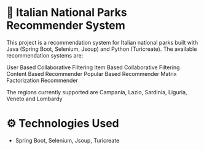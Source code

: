 # :movie_camera: Italian National Parks Recommender System

This project is a recommendation system for Italian national parks built with Java (Spring Boot, Selenium, Jsoup) and Python (Turicreate). The available recommendation systems are:

User Based Collaborative Filtering
Item Based Collaborative Filtering
Content Based Recommender
Popular Based Recommender
Matrix Factorization Recommender

The regions currently supported are Campania, Lazio, Sardinia, Liguria, Veneto and Lombardy

# :gear: Technologies Used
* Spring Boot, Selenium, Jsoup, Turicreate
